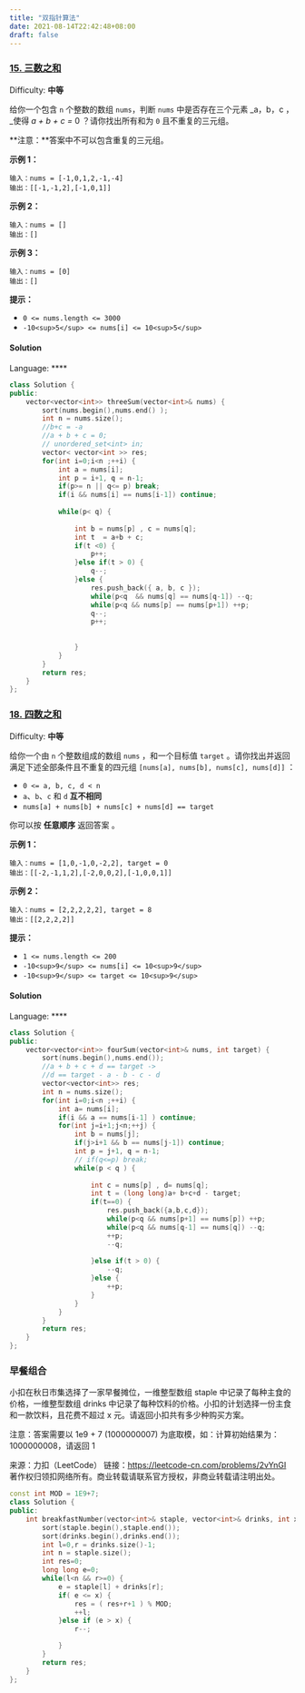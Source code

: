 ```yaml
---
title: "双指针算法"
date: 2021-08-14T22:42:48+08:00
draft: false
---
```


### [15\. 三数之和](https://leetcode-cn.com/problems/3sum/)

Difficulty: **中等**


给你一个包含 `n` 个整数的数组 `nums`，判断 `nums` 中是否存在三个元素 _a，b，c ，_使得 _a + b + c =_ 0 ？请你找出所有和为 `0` 且不重复的三元组。

**注意：**答案中不可以包含重复的三元组。

**示例 1：**

```
输入：nums = [-1,0,1,2,-1,-4]
输出：[[-1,-1,2],[-1,0,1]]
```

**示例 2：**

```
输入：nums = []
输出：[]
```

**示例 3：**

```
输入：nums = [0]
输出：[]
```

**提示：**

*   `0 <= nums.length <= 3000`
*   `-10<sup>5</sup> <= nums[i] <= 10<sup>5</sup>`


#### Solution

Language: ****

```cpp
class Solution {
public:
    vector<vector<int>> threeSum(vector<int>& nums) {
        sort(nums.begin(),nums.end() );
        int n = nums.size();
        //b+c = -a
        //a + b + c = 0;
        // unordered_set<int> in;
        vector< vector<int >> res;
        for(int i=0;i<n ;++i) {
            int a = nums[i];
            int p = i+1, q = n-1;
            if(p>= n || q<= p) break;
            if(i && nums[i] == nums[i-1]) continue;
            
            while(p< q) {
                
                int b = nums[p] , c = nums[q];
                int t  = a+b + c;
                if(t <0) {
                    p++;
                }else if(t > 0) {
                    q--;
                }else {
                    res.push_back({ a, b, c });
                    while(p<q  && nums[q] == nums[q-1]) --q;
                    while(p<q && nums[p] == nums[p+1]) ++p;
                    q--;
                    p++;
                     
                 
                }
            }
        }
        return res;
    }
};
```

### [18\. 四数之和](https://leetcode-cn.com/problems/4sum/)

Difficulty: **中等**


给你一个由 `n` 个整数组成的数组 `nums` ，和一个目标值 `target` 。请你找出并返回满足下述全部条件且不重复的四元组 `[nums[a], nums[b], nums[c], nums[d]]` ：

*   `0 <= a, b, c, d < n`
*   `a`、`b`、`c` 和 `d` **互不相同**
*   `nums[a] + nums[b] + nums[c] + nums[d] == target`

你可以按 **任意顺序** 返回答案 。

**示例 1：**

```
输入：nums = [1,0,-1,0,-2,2], target = 0
输出：[[-2,-1,1,2],[-2,0,0,2],[-1,0,0,1]]
```

**示例 2：**

```
输入：nums = [2,2,2,2,2], target = 8
输出：[[2,2,2,2]]
```

**提示：**

*   `1 <= nums.length <= 200`
*   `-10<sup>9</sup> <= nums[i] <= 10<sup>9</sup>`
*   `-10<sup>9</sup> <= target <= 10<sup>9</sup>`


#### Solution

Language: ****

```c++
class Solution {
public:
    vector<vector<int>> fourSum(vector<int>& nums, int target) {
        sort(nums.begin(),nums.end());
        //a + b + c + d == target ->
        //d == target - a - b - c - d
        vector<vector<int>> res;
        int n = nums.size();
        for(int i=0;i<n ;++i) {
            int a= nums[i];
            if(i && a == nums[i-1] ) continue;
            for(int j=i+1;j<n;++j) {
                int b = nums[j];
                if(j>i+1 && b == nums[j-1]) continue;
                int p = j+1, q = n-1;
                // if(q<=p) break;
                while(p < q ) {
                   
                    int c = nums[p] , d= nums[q];
                    int t = (long long)a+ b+c+d - target;
                    if(t==0) {
                        res.push_back({a,b,c,d});   
                        while(p<q && nums[p+1] == nums[p]) ++p;
                        while(p<q && nums[q-1] == nums[q]) --q;
                        ++p;
                        --q;
                         
                    }else if(t > 0) {
                        --q;
                    }else {
                        ++p;
                    }
                }
            }
        }
        return res;
    }
};
```

### 早餐组合

小扣在秋日市集选择了一家早餐摊位，一维整型数组 staple 中记录了每种主食的价格，一维整型数组 drinks 中记录了每种饮料的价格。小扣的计划选择一份主食和一款饮料，且花费不超过 x 元。请返回小扣共有多少种购买方案。

注意：答案需要以 1e9 + 7 (1000000007) 为底取模，如：计算初始结果为：1000000008，请返回 1

来源：力扣（LeetCode）
链接：https://leetcode-cn.com/problems/2vYnGI
著作权归领扣网络所有。商业转载请联系官方授权，非商业转载请注明出处。



```cpp
const int MOD = 1E9+7;
class Solution {
public:
    int breakfastNumber(vector<int>& staple, vector<int>& drinks, int x) {
        sort(staple.begin(),staple.end());
        sort(drinks.begin(),drinks.end());
        int l=0,r = drinks.size()-1;
        int n = staple.size();
        int res=0;
        long long e=0;
        while(l<n && r>=0) {
            e = staple[l] + drinks[r];
            if( e <= x) {
                res = ( res+r+1 ) % MOD;
                ++l;
            }else if (e > x) {
                r--;

            }
        }
        return res;
    }
};
```





